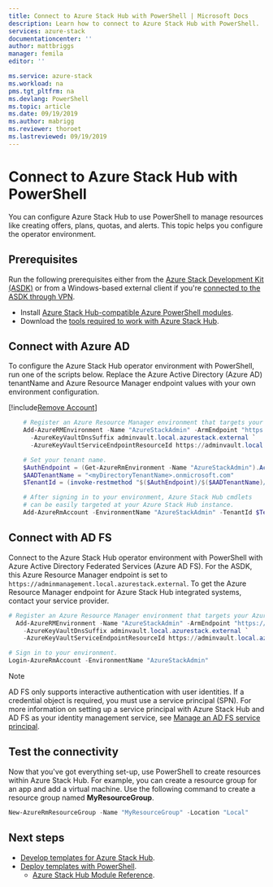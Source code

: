 ```yaml
---
title: Connect to Azure Stack Hub with PowerShell | Microsoft Docs
description: Learn how to connect to Azure Stack Hub with PowerShell.
services: azure-stack
documentationcenter: ''
author: mattbriggs
manager: femila
editor: ''

ms.service: azure-stack
ms.workload: na
pms.tgt_pltfrm: na
ms.devlang: PowerShell
ms.topic: article
ms.date: 09/19/2019
ms.author: mabrigg
ms.reviewer: thoroet
ms.lastreviewed: 09/19/2019
---
```


# Connect to Azure Stack Hub with PowerShell

You can configure Azure Stack Hub to use PowerShell to manage resources like creating offers, plans, quotas, and alerts. This topic helps you configure the operator environment.

## Prerequisites

Run the following prerequisites either from the [Azure Stack Development Kit (ASDK)](../asdk/asdk-connect.md#connect-with-rdp) or from a Windows-based external client if you're [connected to the ASDK through VPN](../asdk/asdk-connect.md#connect-with-vpn).

- Install [Azure Stack Hub-compatible Azure PowerShell modules](azure-stack-powershell-install.md).  
- Download the [tools required to work with Azure Stack Hub](azure-stack-powershell-download.md).  

## Connect with Azure AD

To configure the Azure Stack Hub operator environment with PowerShell, run one of the scripts below. Replace the Azure Active Directory (Azure AD) tenantName and Azure Resource Manager endpoint values with your own environment configuration.

[!include[Remove Account](../../includes/remove-account.md)]

```powershell  
    # Register an Azure Resource Manager environment that targets your Azure Stack Hub instance. Get your Azure Resource Manager endpoint value from your service provider.
    Add-AzureRMEnvironment -Name "AzureStackAdmin" -ArmEndpoint "https://adminmanagement.local.azurestack.external" `
      -AzureKeyVaultDnsSuffix adminvault.local.azurestack.external `
      -AzureKeyVaultServiceEndpointResourceId https://adminvault.local.azurestack.external

    # Set your tenant name.
    $AuthEndpoint = (Get-AzureRmEnvironment -Name "AzureStackAdmin").ActiveDirectoryAuthority.TrimEnd('/')
    $AADTenantName = "<myDirectoryTenantName>.onmicrosoft.com"
    $TenantId = (invoke-restmethod "$($AuthEndpoint)/$($AADTenantName)/.well-known/openid-configuration").issuer.TrimEnd('/').Split('/')[-1]

    # After signing in to your environment, Azure Stack Hub cmdlets
    # can be easily targeted at your Azure Stack Hub instance.
    Add-AzureRmAccount -EnvironmentName "AzureStackAdmin" -TenantId $TenantId
```

## Connect with AD FS

Connect to the Azure Stack Hub operator environment with PowerShell with Azure Active Directory Federated Services (Azure AD FS). For the ASDK, this Azure Resource Manager endpoint is set to `https://adminmanagement.local.azurestack.external`. To get the Azure Resource Manager endpoint for Azure Stack Hub integrated systems, contact your service provider.

  ```powershell  
  # Register an Azure Resource Manager environment that targets your Azure Stack Hub instance. Get your Azure Resource Manager endpoint value from your service provider.
    Add-AzureRMEnvironment -Name "AzureStackAdmin" -ArmEndpoint "https://adminmanagement.local.azurestack.external" `
      -AzureKeyVaultDnsSuffix adminvault.local.azurestack.external `
      -AzureKeyVaultServiceEndpointResourceId https://adminvault.local.azurestack.external

  # Sign in to your environment.
  Login-AzureRmAccount -EnvironmentName "AzureStackAdmin"
  ```

> [!Note]  
> AD FS only supports interactive authentication with user identities. If a credential object is required, you must use a service principal (SPN). For more information on setting up a service principal with Azure Stack Hub and AD FS as your identity management service, see [Manage an AD FS service principal](azure-stack-create-service-principals.md#manage-an-ad-fs-service-principal).

## Test the connectivity

Now that you've got everything set-up, use PowerShell to create resources within Azure Stack Hub. For example, you can create a resource group for an app and add a virtual machine. Use the following command to create a resource group named **MyResourceGroup**.

```powershell  
New-AzureRmResourceGroup -Name "MyResourceGroup" -Location "Local"
```

## Next steps

- [Develop templates for Azure Stack Hub](../user/azure-stack-develop-templates.md).
- [Deploy templates with PowerShell](../user/azure-stack-deploy-template-powershell.md).
  - [Azure Stack Hub Module Reference](https://docs.microsoft.com/powershell/azure/azure-stack/overview).
